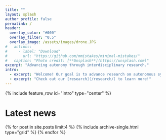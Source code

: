 ```yaml
---
title: ""
layout: splash
author_profile: false
permalink: /
header:
  overlay_color: "#000"
  overlay_filter: "0.5"
  overlay_image: /assets/images/drone.JPG
#   actions:
#     - label: "Download"
#       url: "https://github.com/mmistakes/minimal-mistakes/"
#   caption: "Photo credit: [**Unsplash**](https://unsplash.com)"
excerpt: "Advancing autonomy through interdisciplinary research."
intro: 
  - excerpt: "Welcome! Our goal is to advance research on autonomous systems with a focus on autonomous agents that interact with each other and humans. We primarily work at the intersection of artificial intelligence, machine learning, multi-agent systems, and controls, though we often draw inspiration from other fields, like neuroscience, as well."
  - excerpt: "Check out our [research](/research/) to learn more!"
---
```


{% include feature_row id="intro" type="center" %}

<!-- # Highlighted projects -->

# Latest news

<!-- <div class="feature__wrapper">
  {% for post in site.posts limit:3 %}
     {% include archive-single.html %}
  {% endfor %}
</div> -->

<div class="grid__wrapper">
  {% for post in site.posts limit:4 %}
    {% include archive-single.html type="grid" %}
  {% endfor %}
</div>
